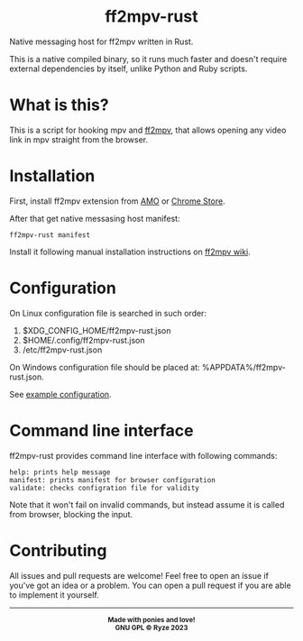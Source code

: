 <div align="center">

# ff2mpv-rust

</div>

Native messaging host for ff2mpv written in Rust.

This is a native compiled binary, so it runs much faster and doesn't require external dependencies by itself, unlike Python and Ruby scripts.

# What is this?
This is a script for hooking mpv and [ff2mpv](https://github.com/woodruffw/ff2mpv), that allows opening any video link in mpv straight from the browser.

# Installation
First, install ff2mpv extension from [AMO](https://addons.mozilla.org/en-US/firefox/addon/ff2mpv) or [Chrome Store](https://chrome.google.com/webstore/detail/ff2mpv/ephjcajbkgplkjmelpglennepbpmdpjg).

After that get native messasing host manifest:
```
ff2mpv-rust manifest
```
Install it following manual installation instructions on [ff2mpv wiki](https://github.com/woodruffw/ff2mpv/wiki).

# Configuration
On Linux configuration file is searched in such order:

1. $XDG_CONFIG_HOME/ff2mpv-rust.json
2. $HOME/.config/ff2mpv-rust.json
3. /etc/ff2mpv-rust.json

On Windows configuration file should be placed at: %APPDATA%/ff2mpv-rust.json.

See [example configuration](ff2mpv-rust.json).

# Command line interface
ff2mpv-rust provides command line interface with following commands:
```
help: prints help message
manifest: prints manifest for browser configuration
validate: checks configration file for validity
```
Note that it won't fail on invalid commands, but instead assume it is called from browser, blocking the input.

# Contributing

All issues and pull requests are welcome! Feel free to open an issue if you've got an idea or a problem. You can open a pull request if you are able to implement it yourself.

---
<p align="center">
<sub><strong>
    Made with ponies and love!
    <br/>
    GNU GPL © Ryze 2023
</strong></sub>
</p>
